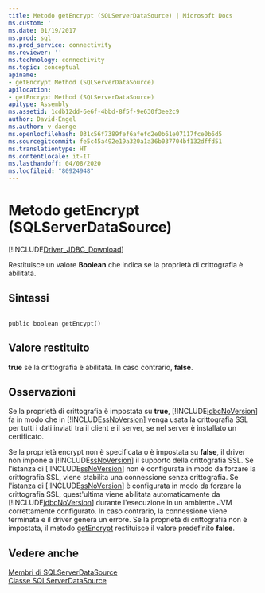 ```yaml
---
title: Metodo getEncrypt (SQLServerDataSource) | Microsoft Docs
ms.custom: ''
ms.date: 01/19/2017
ms.prod: sql
ms.prod_service: connectivity
ms.reviewer: ''
ms.technology: connectivity
ms.topic: conceptual
apiname:
- getEncrypt Method (SQLServerDataSource)
apilocation:
- getEncrypt Method (SQLServerDataSource)
apitype: Assembly
ms.assetid: 1cdb12dd-6e6f-4bbd-8f5f-9e630f3ee2c9
author: David-Engel
ms.author: v-daenge
ms.openlocfilehash: 031c56f7389fef6afefd2e0b61e07117fce0b6d5
ms.sourcegitcommit: fe5c45a492e19a320a1a36b037704bf132dffd51
ms.translationtype: HT
ms.contentlocale: it-IT
ms.lasthandoff: 04/08/2020
ms.locfileid: "80924948"
---
```

# <a name="getencrypt-method-sqlserverdatasource"></a>Metodo getEncrypt (SQLServerDataSource)
[!INCLUDE[Driver_JDBC_Download](../../../includes/driver_jdbc_download.md)]

  Restituisce un valore **Boolean** che indica se la proprietà di crittografia è abilitata.  
  
## <a name="syntax"></a>Sintassi  
  
```  
  
public boolean getEncypt()  
```  
  
## <a name="return-value"></a>Valore restituito  
 **true** se la crittografia è abilitata. In caso contrario, **false**.  
  
## <a name="remarks"></a>Osservazioni  
 Se la proprietà di crittografia è impostata su **true**, [!INCLUDE[jdbcNoVersion](../../../includes/jdbcnoversion_md.md)] fa in modo che in [!INCLUDE[ssNoVersion](../../../includes/ssnoversion-md.md)] venga usata la crittografia SSL per tutti i dati inviati tra il client e il server, se nel server è installato un certificato.  
  
 Se la proprietà encrypt non è specificata o è impostata su **false**, il driver non impone a [!INCLUDE[ssNoVersion](../../../includes/ssnoversion-md.md)] il supporto della crittografia SSL. Se l'istanza di [!INCLUDE[ssNoVersion](../../../includes/ssnoversion-md.md)] non è configurata in modo da forzare la crittografia SSL, viene stabilita una connessione senza crittografia. Se l'istanza di [!INCLUDE[ssNoVersion](../../../includes/ssnoversion-md.md)] è configurata in modo da forzare la crittografia SSL, quest'ultima viene abilitata automaticamente da [!INCLUDE[jdbcNoVersion](../../../includes/jdbcnoversion_md.md)] durante l'esecuzione in un ambiente JVM correttamente configurato. In caso contrario, la connessione viene terminata e il driver genera un errore. Se la proprietà di crittografia non è impostata, il metodo [getEncrypt](../../../connect/jdbc/reference/getencrypt-method-sqlserverdatasource.md) restituisce il valore predefinito **false**.  
  
## <a name="see-also"></a>Vedere anche  
 [Membri di SQLServerDataSource](../../../connect/jdbc/reference/sqlserverdatasource-members.md)   
 [Classe SQLServerDataSource](../../../connect/jdbc/reference/sqlserverdatasource-class.md)  
  
  

